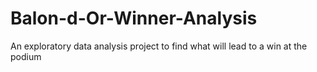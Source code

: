 # Balon-d-Or-Winner-Analysis
An exploratory data analysis project to find what will lead to a win at the podium

